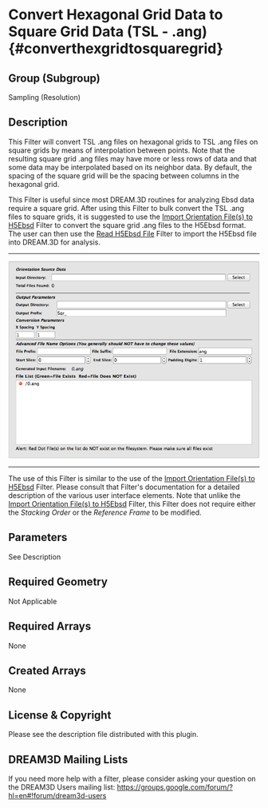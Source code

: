 Convert Hexagonal Grid Data to Square Grid Data (TSL - .ang) {#converthexgridtosquaregrid}
=============

## Group (Subgroup) ##
Sampling (Resolution)

## Description ##
This Filter will convert TSL .ang files on hexagonal grids to TSL .ang files on square grids by means of interpolation between points. Note that the resulting square grid .ang files may have more or less rows of data and that some data may be interpolated based on its neighbor data.  By default, the spacing of the square grid will be the spacing between columns in the hexagonal grid.

This Filter is useful since most DREAM.3D routines for analyzing Ebsd data require a square grid.  After using this Filter to bulk convert the TSL .ang files to square grids, it is suggested to use the [Import Orientation File(s) to H5Ebsd](EbsdToH5Ebsd.html "") Filter to convert the square grid .ang files to the H5Ebsd format. The user can then use the [Read H5Ebsd File](ReadH5Ebsd.html "") Filter to import the H5Ebsd file into DREAM.3D for analysis.  

-----

![Convert Hexagonal Grid User Interface](images/ConvertHexToSquareGUI.png)

-----

The use of this Filter is similar to the use of the [Import Orientation File(s) to H5Ebsd](EbsdToH5Ebsd.html "") Filter.  Please consult that Filter's documentation for a detailed description of the various user interface elements.  Note that unlike the [Import Orientation File(s) to H5Ebsd](EbsdToH5Ebsd.html "") Filter, this Filter does not require either the _Stacking Order_ or the _Reference Frame_ to be modified.


## Parameters ##
See Description

## Required Geometry ##
Not Applicable

## Required Arrays ##
None

## Created Arrays ##
None


## License & Copyright ##

Please see the description file distributed with this plugin.

## DREAM3D Mailing Lists ##

If you need more help with a filter, please consider asking your question on the DREAM3D Users mailing list:
https://groups.google.com/forum/?hl=en#!forum/dream3d-users


